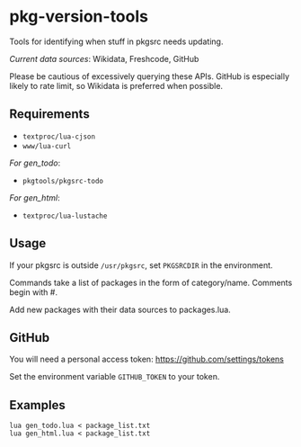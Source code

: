 # pkg-version-tools

Tools for identifying when stuff in pkgsrc needs updating.

*Current data sources*: Wikidata, Freshcode, GitHub

Please be cautious of excessively querying these APIs.
GitHub is especially likely to rate limit, so Wikidata is preferred when possible.

Requirements
------------

* `textproc/lua-cjson`
* `www/lua-curl`

*For gen_todo*:

* `pkgtools/pkgsrc-todo`

*For gen_html*:

* `textproc/lua-lustache`

Usage
-----

If your pkgsrc is outside `/usr/pkgsrc`, set `PKGSRCDIR` in the environment.

Commands take a list of packages in the form of category/name. Comments begin with #.

Add new packages with their data sources to packages.lua.

GitHub
------

You will need a personal access token: https://github.com/settings/tokens

Set the environment variable `GITHUB_TOKEN` to your token.

Examples
--------

```
lua gen_todo.lua < package_list.txt
lua gen_html.lua < package_list.txt
```
